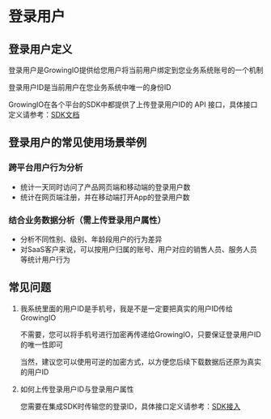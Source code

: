 # 登录用户

## 登录用户定义

登录用户是GrowingIO提供给您用户将当前用户绑定到您业务系统账号的一个机制

登录用户ID是当前用户在您业务系统中唯一的身份ID

GrowingIO在各个平台的SDK中都提供了上传登录用户ID的 API 接口，具体接口定义请参考：[SDK文档](../../../kai-fa-zhe-wen-dang/sdkintegrated/)

## 登录用户的常见使用场景举例

### 跨平台用户行为分析

* 统计一天同时访问了产品网页端和移动端的登录用户数
* 统计在网页端注册，并在移动端打开App的登录用户数

### 结合业务数据分析（需上传登录用户属性）

* 分析不同性别、级别、年龄段用户的行为差异
* 对SaaS客户来说，可以按用户归属的账号、用户对应的销售人员、服务人员等统计用户行为

## 常见问题

1. 我系统里面的用户ID是手机号，我是不是一定要把真实的用户ID传给GrowingIO

   不需要，您可以将手机号进行加密再传递给GrowingIO，只要保证登录用户ID的唯一性即可

   当然，建议您可以使用可逆的加密方式，以方便您后续下载数据后还原为真实的用户ID

2. 如何上传登录用户ID与登录用户属性

   您需要在集成SDK时传输您的登录ID，具体接口定义请参考：[SDK接入](../../../kai-fa-zhe-wen-dang/sdkintegrated/)

